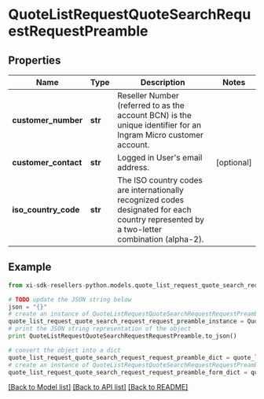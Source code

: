 # QuoteListRequestQuoteSearchRequestRequestPreamble


## Properties

Name | Type | Description | Notes
------------ | ------------- | ------------- | -------------
**customer_number** | **str** | Reseller Number (referred to as the account BCN) is the unique identifier for an Ingram Micro customer account. | 
**customer_contact** | **str** | Logged in User&#39;s email address. | [optional] 
**iso_country_code** | **str** | The ISO country codes are internationally recognized codes designated for each country represented by a two-letter combination (alpha-2). | 

## Example

```python
from xi-sdk-resellers-python.models.quote_list_request_quote_search_request_request_preamble import QuoteListRequestQuoteSearchRequestRequestPreamble

# TODO update the JSON string below
json = "{}"
# create an instance of QuoteListRequestQuoteSearchRequestRequestPreamble from a JSON string
quote_list_request_quote_search_request_request_preamble_instance = QuoteListRequestQuoteSearchRequestRequestPreamble.from_json(json)
# print the JSON string representation of the object
print QuoteListRequestQuoteSearchRequestRequestPreamble.to_json()

# convert the object into a dict
quote_list_request_quote_search_request_request_preamble_dict = quote_list_request_quote_search_request_request_preamble_instance.to_dict()
# create an instance of QuoteListRequestQuoteSearchRequestRequestPreamble from a dict
quote_list_request_quote_search_request_request_preamble_form_dict = quote_list_request_quote_search_request_request_preamble.from_dict(quote_list_request_quote_search_request_request_preamble_dict)
```
[[Back to Model list]](../README.md#documentation-for-models) [[Back to API list]](../README.md#documentation-for-api-endpoints) [[Back to README]](../README.md)


